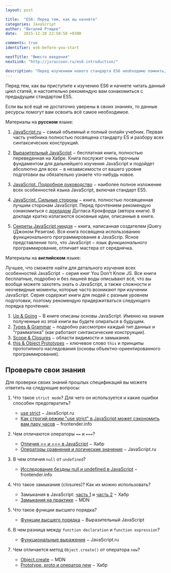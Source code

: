 ```yaml
---
layout: post

title:  "ES6: Перед тем, как вы начнёте"
categories: JavaScript
author: "Виталий Ртищев"
date:   2015-12-28 22:50:58 +0300

comments: true
identifier: es6-before-you-start

nextTitle: "Вместо введения"
nextLink: "http://jsraccoon.ru/es6-introduction/"

description: "Перед изучением нового стандарта ES6 необходимо помнить, что многие нововведения базируются на прошлом стандарте ES5. Для полного понимания многих новых конструкций и особенностей синтаксиса ES6 необходимо знание основ JavaScript. В статье вы найдете подборку книг и несколько воспросов для проверки своей готовности изучения нового стандарта."
---
```


Перед тем, как вы приступите к изучению ES6 и начнете читать данный цикл статей, я настоятельно рекомендую вам ознакомиться с предыдущим стандартом ES5. 

Если вы всё ещё не достаточно уверены в своих знаниях, то данные ресурсы помогут вам освоить всё самое необходимое.
 
Материалы на **русском** языке:

1. [JavaScript.ru](https://learn.javascript.ru/) − самый объемный и полный онлайн учебник. Первая часть учебника полностью посвящена стандарту ES и разбору всех синтаксических конструкций. 

2. [Выразительный JavaScript](http://habrahabr.ru/post/240219/) − бесплатная книга, полностью переведенная на Хабре. Книга послужит очень прочным фундаментом для дальнейшего изучения JavaScript и подойдет абсолютно для всех − в независимости от вашего уровня подготовки вы обязательно узнаете что-нибудь новое. 

3. [JavaScript. Подробное руководство](http://www.ozon.ru/context/detail/id/31286240/) − наиболее полное изложение всех особенностей языка JavaScript, включая стандарт ES5.

4. [JavaScript. Сильные стороны](http://www.ozon.ru/context/detail/id/28288656/) − книга, полностью посвященная лучшим сторонам JavaScript. Перед прочтением рекомендую ознакомиться с [докладом](https://www.youtube.com/watch?v=hQVTIJBZook) Дугласа Крокфорда (автора книги). В докладе кратко излагаются основные идеи, описанные в книге. 

5. [Секреты JavaScript ниндзя](http://www.ozon.ru/context/detail/id/22421421/) − книга, написанная создателем jQuery (Джоном Резигом). Вся книга посвящена использованию функционального программирования в JavaScrip. Ясное представление того, что JavaScript − язык *функционального* программирование, отличает мастера от середнячка. 


Материалы на **английском** языке:

Лучшее, что сможете найти для детального изучения всех особенностей JavaScript − серия книг You Don't Know JS. Все книги бесплатные, подробно и без лишней воды описывают всё, что вы вообще можете захотеть знать о JavaScript, а также сложности и неочевидные моменты, которые часто возникают при изучении JavaScript. Серия содержит книги для людей с разным уровнем подготовки, поэтому рекомендую придержитваться следующего порядка прочтения:

1. [Up & Going](https://github.com/getify/You-Dont-Know-JS/blob/master/up%20&%20going/README.md#you-dont-know-js-up--going) − В книге описаны основы JavaScript. Именно на знания полученные из этой книги вы будете опираться в будущем.
2. [Types & Grammar](https://github.com/getify/You-Dont-Know-JS/blob/master/types%20&%20grammar/README.md#you-dont-know-js-types--grammar) − подробно рассмотрен каждый тип данных и "грамматика" (как работают синтаксические конструкции).
3. [Scope & Closures](https://github.com/getify/You-Dont-Know-JS/blob/master/scope%20&%20closures/README.md#you-dont-know-js-scope--closures) − области видимости и замыкания.
4. [this & Object Prototypes](https://github.com/getify/You-Dont-Know-JS/blob/master/this%20&%20object%20prototypes/README.md#you-dont-know-js-this--object-prototypes) − ключевое слово `this` и принципы прототипного наследования (основы объектно-ориентированного программирования).

## Проверьте свои знания
Для проверки своих знаний прошлых спецификаций вы можете ответить на следующие вопросы:

1. Что такое `strict mode`? Для чего он используется и какие ошибки способен предотвратить? 
	* [use strict](https://learn.javascript.ru/strict-mode) − JavaScript.ru
	* [Как строгий режим "use strict" в JavaScript может сэкономить вам пару часов](http://frontender.info/why-use-strict-in-javascript-can-save-you-hours/) − frontender.info

2. Чем отличаются операторы `==` и `===`?
	* [Отличия == и === в JavaScript](http://habrahabr.ru/post/138272/) − Хабр
	* [Операторы сравнения и логические значения](https://learn.javascript.ru/comparison) − JavaScript.ru

3. В чем отличия `null` от `undefined`?
	* [Исследование бездны null и undefined в JavaScript](http://frontender.info/exploring-the-abyss-of-null-and-undefined-in-javascript/) − frontender.info

4. Что такое замыкания (closures)? Как их можно использовать?
	* Замыкания в JavaScript: [часть 1](http://habrahabr.ru/post/223459/) и [часть 2](http://habrahabr.ru/post/229887/) − Хабр
	* [Замыкания на практике](https://developer.mozilla.org/ru/docs/Web/JavaScript/Closures#Замыкания_на_практике) − MDN

5. Что такое функции высшего порядка?
	* [Функции высшего порядка](http://habrahabr.ru/post/241155/) − Выразительный JavaScript

6. В чем разница между `function declaration` и `function expression`?
	* [Функциональные выражения](https://learn.javascript.ru/function-declaration-expression) − JavaScript.ru

7. Чем отличается метод `Object.create()` от оператора `new`?
	* [Object.create](https://developer.mozilla.org/ru/docs/Web/JavaScript/Reference/Global_Objects/Object/create) − MDN
	* [Prototype, proto и оператор new](http://habrahabr.ru/post/140810/) − Хабр
